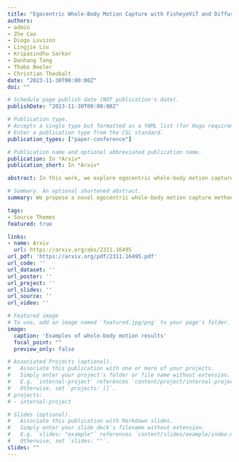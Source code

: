 ```yaml
---
title: "Egocentric Whole-Body Motion Capture with FisheyeViT and Diffusion-Based Motion Refinement"
authors:
- admin
- Zhe Cao
- Diogo Luvizon 
- Lingjie Liu 
- Kripasindhu Sarkar 
- Danhang Tang
- Thabo Beeler
- Christian Theobalt
date: "2023-11-30T00:00:00Z"
doi: ""

# Schedule page publish date (NOT publication's date).
publishDate: "2023-11-30T00:00:00Z"

# Publication type.
# Accepts a single type but formatted as a YAML list (for Hugo requirements).
# Enter a publication type from the CSL standard.
publication_types: ["paper-conference"]

# Publication name and optional abbreviated publication name.
publication: In *Arxiv*
publication_short: In *Arxiv*

abstract: In this work, we explore egocentric whole-body motion capture using a single fisheye camera, which simultaneously estimates human body and hand motion. This task presents significant challenges due to three factors, the lack of high-quality datasets, fisheye camera distortion, and human body self-occlusion. To address these challenges, we propose a novel approach that leverages FisheyeViT to extract fisheye image features, which are subsequently converted into pixel-aligned 3D heatmap representations for 3D human body pose prediction. For hand tracking, we incorporate dedicated hand detection and hand pose estimation networks for regressing 3D hand poses. Finally, we develop a diffusion-based whole-body motion prior model to refine the estimated whole-body motion while accounting for joint uncertainties. To train these networks, we collect a large synthetic dataset, EgoWholeBody, comprising 840,000 high-quality egocentric images captured across a diverse range of whole-body motion sequences. Quantitative and qualitative evaluations demonstrate the effectiveness of our method in producing high-quality whole-body motion estimates from a single egocentric camera.

# Summary. An optional shortened abstract.
summary: We propose a novel egocentric whole-body motion capture method that solves the fisheye distortion with FisheyeViT and ensures the temporal coherence with the diffusion-based uncertainty-aware motion refinement.

tags:
- Source Themes
featured: true

links:
- name: Arxiv
  url: https://arxiv.org/abs/2311.16495
url_pdf: 'https://arxiv.org/pdf/2311.16495.pdf'
url_code: ''
url_dataset: ''
url_poster: ''
url_project: ''
url_slides: ''
url_source: ''
url_video: ''

# Featured image
# To use, add an image named `featured.jpg/png` to your page's folder. 
image:
  caption: 'Examples of whole-body motion results'
  focal_point: ""
  preview_only: false

# Associated Projects (optional).
#   Associate this publication with one or more of your projects.
#   Simply enter your project's folder or file name without extension.
#   E.g. `internal-project` references `content/project/internal-project/index.md`.
#   Otherwise, set `projects: []`.
# projects:
# - internal-project

# Slides (optional).
#   Associate this publication with Markdown slides.
#   Simply enter your slide deck's filename without extension.
#   E.g. `slides: "example"` references `content/slides/example/index.md`.
#   Otherwise, set `slides: ""`.
slides: ""
---
```


<!-- {{% callout note %}}
Create your slides in Markdown - click the *Slides* button to check out the example.
{{% /callout %}}

Add the publication's **full text** or **supplementary notes** here. You can use rich formatting such as including [code, math, and images](https://docs.hugoblox.com/content/writing-markdown-latex/). -->
